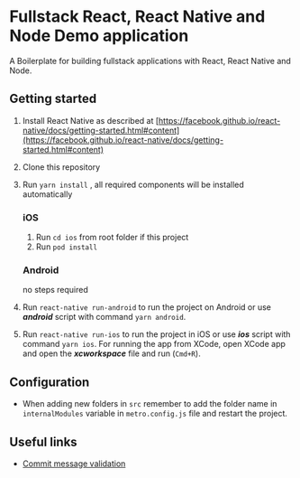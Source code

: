 # Fullstack React, React Native and Node Demo application

A Boilerplate for building fullstack applications with React, React Native and Node.

## Getting started

1. Install React Native as described at [https://facebook.github.io/react-native/docs/getting-started.html#content](https://facebook.github.io/react-native/docs/getting-started.html#content)
2. Clone this repository
3. Run `yarn install` , all required components will be installed automatically

    ### iOS
  
    1. Run `cd ios` from root folder if this project      
    2. Run `pod install`
    
    ### Android
    
    no steps required


4. Run `react-native run-android` to run the project on Android or use ***android*** script with command `yarn android`.
5. Run `react-native run-ios` to run the project in iOS or use ***ios*** script with command `yarn ios`. For running the app from XCode, open XCode app and open the ***xcworkspace*** file and run (`Cmd+R`).

## Configuration

- When adding new folders in `src` remember to add the folder name in `internalModules` variable in `metro.config.js` file and restart the project.

## Useful links
- [Commit message validation](https://www.conventionalcommits.org/en/v1.0.0/)

